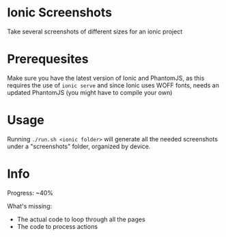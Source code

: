 # Ionic Screenshots
Take several screenshots of different sizes for an ionic project

# Prerequesites
Make sure you have the latest version of Ionic and PhantomJS, as this requires the use of `ionic serve` and since Ionic uses WOFF fonts, needs an updated PhantomJS (you might have to compile your own)

# Usage
Running `./run.sh <ionic folder>` will generate all the needed screenshots under a "screenshots" folder, organized by device.

# Info

Progress: ~40%

What's missing:
- The actual code to loop through all the pages
- The code to process actions
